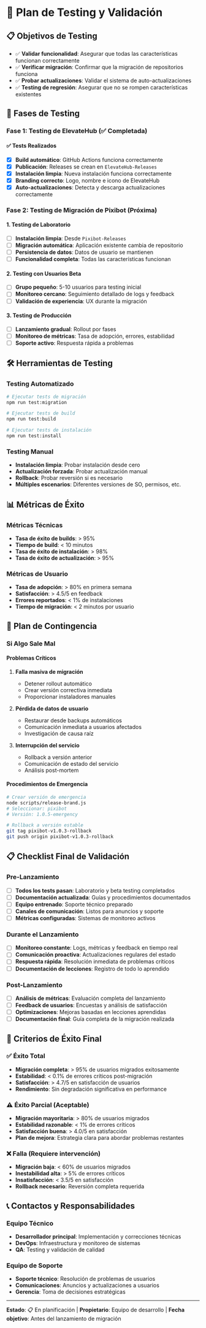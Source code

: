 # 🧪 Plan de Testing y Validación

## 📋 Objetivos de Testing

- ✅ **Validar funcionalidad**: Asegurar que todas las características funcionan correctamente
- ✅ **Verificar migración**: Confirmar que la migración de repositorios funciona
- ✅ **Probar actualizaciones**: Validar el sistema de auto-actualizaciones
- ✅ **Testing de regresión**: Asegurar que no se rompen características existentes

## 🔄 Fases de Testing

### Fase 1: Testing de ElevateHub (✅ Completada)

#### ✅ Tests Realizados
- [x] **Build automático**: GitHub Actions funciona correctamente
- [x] **Publicación**: Releases se crean en `ElevateHub-Releases`
- [x] **Instalación limpia**: Nueva instalación funciona correctamente
- [x] **Branding correcto**: Logo, nombre e icono de ElevateHub
- [x] **Auto-actualizaciones**: Detecta y descarga actualizaciones correctamente

### Fase 2: Testing de Migración de Pixibot (Próxima)

#### 1. Testing de Laboratorio
- [ ] **Instalación limpia**: Desde `Pixibot-Releases`
- [ ] **Migración automática**: Aplicación existente cambia de repositorio
- [ ] **Persistencia de datos**: Datos de usuario se mantienen
- [ ] **Funcionalidad completa**: Todas las características funcionan

#### 2. Testing con Usuarios Beta
- [ ] **Grupo pequeño**: 5-10 usuarios para testing inicial
- [ ] **Monitoreo cercano**: Seguimiento detallado de logs y feedback
- [ ] **Validación de experiencia**: UX durante la migración

#### 3. Testing de Producción
- [ ] **Lanzamiento gradual**: Rollout por fases
- [ ] **Monitoreo de métricas**: Tasa de adopción, errores, estabilidad
- [ ] **Soporte activo**: Respuesta rápida a problemas

## 🛠️ Herramientas de Testing

### Testing Automatizado
```bash
# Ejecutar tests de migración
npm run test:migration

# Ejecutar tests de build
npm run test:build

# Ejecutar tests de instalación
npm run test:install
```

### Testing Manual
- **Instalación limpia**: Probar instalación desde cero
- **Actualización forzada**: Probar actualización manual
- **Rollback**: Probar reversión si es necesario
- **Múltiples escenarios**: Diferentes versiones de SO, permisos, etc.

## 📊 Métricas de Éxito

### Métricas Técnicas
- **Tasa de éxito de builds**: > 95%
- **Tiempo de build**: < 10 minutos
- **Tasa de éxito de instalación**: > 98%
- **Tasa de éxito de actualización**: > 95%

### Métricas de Usuario
- **Tasa de adopción**: > 80% en primera semana
- **Satisfacción**: > 4.5/5 en feedback
- **Errores reportados**: < 1% de instalaciones
- **Tiempo de migración**: < 2 minutos por usuario

## 🚨 Plan de Contingencia

### Si Algo Sale Mal

#### Problemas Críticos
1. **Falla masiva de migración**
   - Detener rollout automático
   - Crear versión correctiva inmediata
   - Proporcionar instaladores manuales

2. **Pérdida de datos de usuario**
   - Restaurar desde backups automáticos
   - Comunicación inmediata a usuarios afectados
   - Investigación de causa raíz

3. **Interrupción del servicio**
   - Rollback a versión anterior
   - Comunicación de estado del servicio
   - Análisis post-mortem

#### Procedimientos de Emergencia

```bash
# Crear versión de emergencia
node scripts/release-brand.js
# Seleccionar: pixibot
# Versión: 1.0.5-emergency

# Rollback a versión estable
git tag pixibot-v1.0.3-rollback
git push origin pixibot-v1.0.3-rollback
```

## 📋 Checklist Final de Validación

### Pre-Lanzamiento
- [ ] **Todos los tests pasan**: Laboratorio y beta testing completados
- [ ] **Documentación actualizada**: Guías y procedimientos documentados
- [ ] **Equipo entrenado**: Soporte técnico preparado
- [ ] **Canales de comunicación**: Listos para anuncios y soporte
- [ ] **Métricas configuradas**: Sistemas de monitoreo activos

### Durante el Lanzamiento
- [ ] **Monitoreo constante**: Logs, métricas y feedback en tiempo real
- [ ] **Comunicación proactiva**: Actualizaciones regulares del estado
- [ ] **Respuesta rápida**: Resolución inmediata de problemas críticos
- [ ] **Documentación de lecciones**: Registro de todo lo aprendido

### Post-Lanzamiento
- [ ] **Análisis de métricas**: Evaluación completa del lanzamiento
- [ ] **Feedback de usuarios**: Encuestas y análisis de satisfacción
- [ ] **Optimizaciones**: Mejoras basadas en lecciones aprendidas
- [ ] **Documentación final**: Guía completa de la migración realizada

## 🎯 Criterios de Éxito Final

### ✅ Éxito Total
- **Migración completa**: > 95% de usuarios migrados exitosamente
- **Estabilidad**: < 0.1% de errores críticos post-migración
- **Satisfacción**: > 4.7/5 en satisfacción de usuarios
- **Rendimiento**: Sin degradación significativa en performance

### ⚠️ Éxito Parcial (Aceptable)
- **Migración mayoritaria**: > 80% de usuarios migrados
- **Estabilidad razonable**: < 1% de errores críticos
- **Satisfacción buena**: > 4.0/5 en satisfacción
- **Plan de mejora**: Estrategia clara para abordar problemas restantes

### ❌ Falla (Requiere intervención)
- **Migración baja**: < 60% de usuarios migrados
- **Inestabilidad alta**: > 5% de errores críticos
- **Insatisfacción**: < 3.5/5 en satisfacción
- **Rollback necesario**: Reversión completa requerida

## 📞 Contactos y Responsabilidades

### Equipo Técnico
- **Desarrollador principal**: Implementación y correcciones técnicas
- **DevOps**: Infraestructura y monitoreo de sistemas
- **QA**: Testing y validación de calidad

### Equipo de Soporte
- **Soporte técnico**: Resolución de problemas de usuarios
- **Comunicaciones**: Anuncios y actualizaciones a usuarios
- **Gerencia**: Toma de decisiones estratégicas

---

**Estado**: 📋 En planificación | **Propietario**: Equipo de desarrollo | **Fecha objetivo**: Antes del lanzamiento de migración